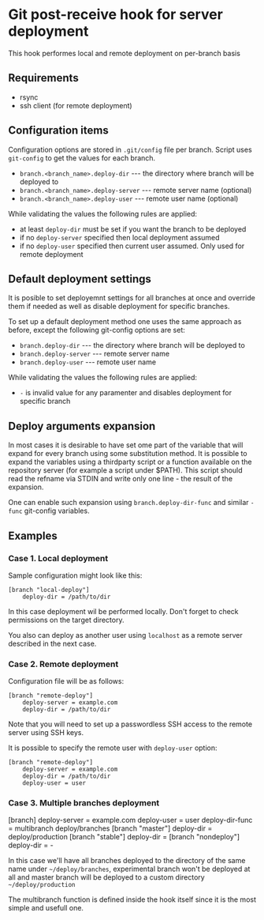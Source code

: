 # Git post-receive hook for server deployment

This hook performes local and remote deployment on per-branch basis

## Requirements

  * rsync
  * ssh client (for remote deployment)

## Configuration items

Configuration options are stored in `.git/config` file per branch. Script uses
`git-config` to get the values for each branch.

  * `branch.<branch_name>.deploy-dir` --- the directory where branch will be
    deployed to
  * `branch.<branch_name>.deploy-server` --- remote server name (optional)
  * `branch.<branch_name>.deploy-user` --- remote user name (optional)

While validating the values the following rules are applied:

  * at least `deploy-dir` must be set if you want the branch to be deployed
  * if no `deploy-server` specified then local deployment assumed
  * if no `deploy-user` specified then current user assumed. Only used for
    remote deployment

## Default deployment settings

It is posible to set deployemnt settings for all branches at once and override
them if needed as well as disable deployment for specific branches.

To set up a default deployment method one uses the same approach as before,
except the following git-config options are set:

  * `branch.deploy-dir` --- the directory where branch will be deployed to
  * `branch.deploy-server` --- remote server name
  * `branch.deploy-user` --- remote user name

While validating the values the following rules are applied:

  * `-` is invalid value for any paramenter and disables deployment for specific
    branch

## Deploy arguments expansion

In most cases it is desirable to have set ome part of the variable that will
expand for every branch using some substitution method. It is possible to
expand the variables using a thirdparty script or a function available on the
repository server (for example a script under $PATH). This script should read
the refname via STDIN and write only one line - the result of the expansion.

One can enable such expansion using `branch.deploy-dir-func` and similar
`-func` git-config variables.

## Examples

### Case 1. Local deployment

Sample configuration might look like this:

    [branch "local-deploy"]
        deploy-dir = /path/to/dir

In this case deployment wil be performed locally. Don't forget to check
permissions on the target directory.

You also can deploy as another user using `localhost` as a remote server
described in the next case.

### Case 2. Remote deployment

Configuration file will be as follows:

    [branch "remote-deploy"]
        deploy-server = example.com
        deploy-dir = /path/to/dir

Note that you will need to set up a passwordless SSH access to the remote
server using SSH keys.

It is possible to specify the remote user with `deploy-user` option:

    [branch "remote-deploy"]
        deploy-server = example.com
        deploy-dir = /path/to/dir
        deploy-user = user

### Case 3. Multiple branches deployment

[branch]
    deploy-server = example.com
    deploy-user = user
    deploy-dir-func = multibranch deploy/branches
[branch "master"]
    deploy-dir = deploy/production
[branch "stable"]
    deploy-dir = 
[branch "nondeploy"]
    deploy-dir = -

In this case we'll have all branches deployed to the directory of the same name
under `~/deploy/branches`, experimental branch won't be deployed at all and
master branch will be deployed to a custom directory `~/deploy/production`

The multibranch function is defined inside the hook itself since it is the most
simple and usefull one.
